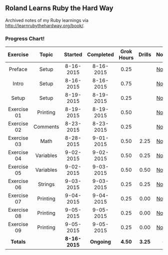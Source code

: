 ## Roland Learns Ruby the Hard Way
Archived notes of my Ruby learnings via http://learnrubythehardway.org/book/.

### Progress Chart!
| Exercise    | Topic     | Started       | Completed     | Grok Hours    | Drills       | Notes |
|:-----------:|:---------:|:-------------:|:-------------:|:-------------:|:------------:|:-----:|
| Preface     | Setup     | 8-16-2015     | 8-16-2015     | 0.25          |              | [Notes](https://github.com/RolandBurrows/learning-ruby-the-hard-way/tree/master/Exercise%200%20-%20Preface) |
| Intro       | Setup     | 8-16-2015     | 8-16-2015     | 0.75          |              | [Notes](https://github.com/RolandBurrows/learning-ruby-the-hard-way/tree/master/Exercise%200%20-%20The%20Introduction) |
| Setup       | Setup     | 8-19-2015     | 8-19-2015     | 0.25          |              | [Notes](https://github.com/RolandBurrows/learning-ruby-the-hard-way/tree/master/Exercise%200%20-%20The%20Setup) |
| Exercise 01 | Printing  | 8-19-2015     | 8-19-2015     | 0.50          |              | [Notes](https://github.com/RolandBurrows/learning-ruby-the-hard-way/tree/master/Exercise%201%20-%20A%20Good%20First%20Program) |
| Exercise 02 | Comments  | 8-23-2015     | 8-23-2015     | 0.25          |              | [Notes](https://github.com/RolandBurrows/learning-ruby-the-hard-way/tree/master/Exercise%2002%20-%20Comments%20and%20Pound%20Characters) |
| Exercise 03 | Math      | 8-28-2015     | 9-01-2015     | 0.50          | 2.25         | [Notes](https://github.com/RolandBurrows/learning-ruby-the-hard-way/tree/master/Exercise%2003%20-%20Numbers%20and%20Math) |
| Exercise 04 | Variables | 9-02-2015     | 9-02-2015     | 0.50          | 0.25         | [Notes](https://github.com/RolandBurrows/learning-ruby-the-hard-way/tree/master/Exercise%2004%20-%20Variables%20and%20Names) |
| Exercise 05 | Variables | 9-02-2015     | 9-03-2015     | 0.50          | 0.50         | [Notes](https://github.com/RolandBurrows/learning-ruby-the-hard-way/tree/master/Exercise%2005%20-%20More%20Variables%20and%20Printing) |
| Exercise 06 | Strings   | 9-03-2015     | 9-03-2015     | 0.25          | 0.25         | [Notes](https://github.com/RolandBurrows/learning-ruby-the-hard-way/tree/master/Exercise%2006%20-%20Strings%20and%20Text) |
| Exercise 07 | Printing  | 9-04-2015     | 9-04-2015     | 0.25          | 0.00         | [Notes](https://github.com/RolandBurrows/learning-ruby-the-hard-way/tree/master/Exercise%2007%20-%20More%20Printing) |
| Exercise 08 | Printing  | 9-05-2015     | 9-05-2015     | 0.25          | 0.00         | [Notes](https://github.com/RolandBurrows/learning-ruby-the-hard-way/tree/master/Exercise%2008%20-%20Printing%20Printing) |
| Exercise 09 | Printing  | 9-05-2015     | 9-05-2015     | 0.25          | 0.00         | [Notes](https://github.com/RolandBurrows/learning-ruby-the-hard-way/tree/master/Exercise%2009%20-%20Printing%20Printing%20Printing) |
| **Totals**  |           | **8-16-2015** | **Ongoing**   | **4.50**      | **3.25**     | -     |
